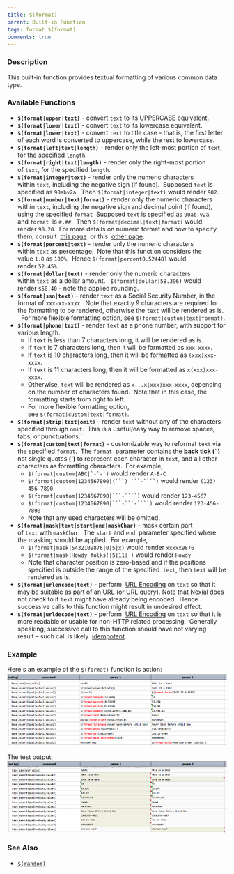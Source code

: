 ```yaml
---
title: $(format)
parent: Built-in Function
tags: format $(format)
comments: true
---
```



### Description
This built-in function provides textual formatting of various common data type.  


### Available Functions
- **`$(format|upper|text)`** \- convert `text` to its UPPERCASE equivalent.
- **`$(format|lower|text)`** \- convert `text` to its lowercase equivalent.
- **`$(format|lower|text)`** \- convert `text` to title case - that is, the first letter of each word is converted to 
  uppercase, while the rest to lowercase.
- **`$(format|left|text|length)`** \- render only the left-most portion of `text`, for the specified `length`.
- **`$(format|right|text|length)`** \- render only the right-most portion of `text`, for the specified `length`.
- **`$(format|integer|text)`** \- render only the numeric characters within `text`, including the negative sign (if 
  found).  Supposed `text` is specified as `90abv2a`.  Then `$(format|integer|text)` would render `902`.
- **`$(format|number|text|format)`** \- render only the numeric characters within `text`, including the negative sign 
  and decimal point (if found), using the specified `format`  Supposed `text` is specified as `90ab.v2a`. and `format` 
  is `#.##`.  Then `$(format|decimal|text|format)` would render `90.20`.  For more details on numeric format and how 
  to specify them, consult 
  <a href="https://docs.oracle.com/javase/8/docs/api/java/text/DecimalFormat.html" class="external-link" target="_nexial_external">this page</a> 
  or this 
  <a href="https://docs.oracle.com/javase/tutorial/i18n/format/decimalFormat.html" class="external-link" target="_nexial_external">other page</a>.
- **`$(format|percent|text)`** \- render only the numeric characters within `text` as percentage.  Note that this 
  function considers the value `1.0` as `100%`.  Hence `$(format|percent0.52448)` would render `52.45%`.
- **`$(format|dollar|text)`** \- render only the numeric characters within `text` as a dollar amount.  
  `$(format|dollar|58.396)` would render `$58.40` \- note the applied rounding.
- **`$(format|ssn|text)`** \- render `text` as a Social Security Number, in the format of `xxx-xx-xxxx`.  Note that 
  exactly 9 characters are required for the formatting to be rendered, otherwise the `text` will be rendered as is.  
  For more flexible formatting option, see `$(format|custom|text|format)`.
- **`$(format|phone|text)`** \- render `text` as a phone number, with support for various length.  
	 - If `text` is less than 7 characters long, it will be rendered as is.
	 - If `text` is 7 characters long, then it will be formatted as `xxx-xxxx`.  
	 - If `text` is 10 characters long, then it will be formatted as `(xxx)xxx-xxxx`.
	 - If `text` is 11 characters long, then it will be formatted as `x(xxx)xxx-xxxx`.
	 - Otherwise, `text` will be rendered as `x...x(xxx)xxx-xxxx`, depending on the number of characters found.  Note 
	   that in this case, the formatting starts from right to left.
	 - For more flexible formatting option, see `$(format|custom|text|format)`.
- **`$(format|strip|text|omit)`** \- render `text` without any of the characters specified through `omit`.  This is a 
  useful/easy way to remove spaces, tabs, or punctuations.`
- **`$(format|custom|text|format)`** \- customizable way to reformat `text` via the specified `format`.  The `format` 
  parameter contains the **back tick (`` ` ``)**  not single quotes **(')** to represent each character in `text`, and 
  all other characters as formatting characters.  For example,
  - ``$(format|custom|ABC|`-`-`)`` would render `A-B-C`
  - `$(format|custom|1234567890|(```) ```-````)` would render `(123) 456-7890`
  - `$(format|custom|1234567890|```-````)` would render `123-4567`
  - `$(format|custom|1234567890|```-```-````)` would render `123-456-7890`
  - Note that any used characters will be omitted.
- **`$(format|mask|text|start|end|maskChar)`** \- mask certain part of `text` with `maskChar`.  The `start` and `end` 
  parameter specified where the masking should be applied.  For example,
  - `$(format|mask|5432109876|0|5|x)` would render `xxxxx9876`
  - `$(format|mask|Howdy folks!|5|11| )` would render `Howdy`
  - Note that character position is zero-based and if the positions specified is outside the range of the specified 
    `text`, then `text` will be rendered as is. 
- **`$(format|urlencode|text)`** \- perform 
  <a href="https://en.wikipedia.org/wiki/Percent-encoding" class="external-link" target="_nexial_external">URL Encoding</a> on `text` so that it 
  may be suitable as part of an URL (or URL query). Note that Nexial does not check to if `text` might have already 
  being encoded.  Hence successive calls to this function might result in undesired effect.
- **`$(format|urldecode|text)`** \- perform 
  <a href="https://en.wikipedia.org/wiki/Percent-encoding" class="external-link" target="_nexial_external">URL Encoding</a> on `text` so that 
  it is more readable or usable for non-HTTP related processing.  Generally speaking, successive call to this function 
  should have not varying result – such call is likely 
  <a href="https://en.wikipedia.org/wiki/Idempotence" class="external-link" target="_nexial_external">idempotent</a>.


### Example
Here's an example of the `$(format)` function is action:<br/>
![script](image/$(format)_01.png)

The test output:<br/>
![output](image/$(format)_02.png)


### See Also
- [`$(random)`]($(random))
